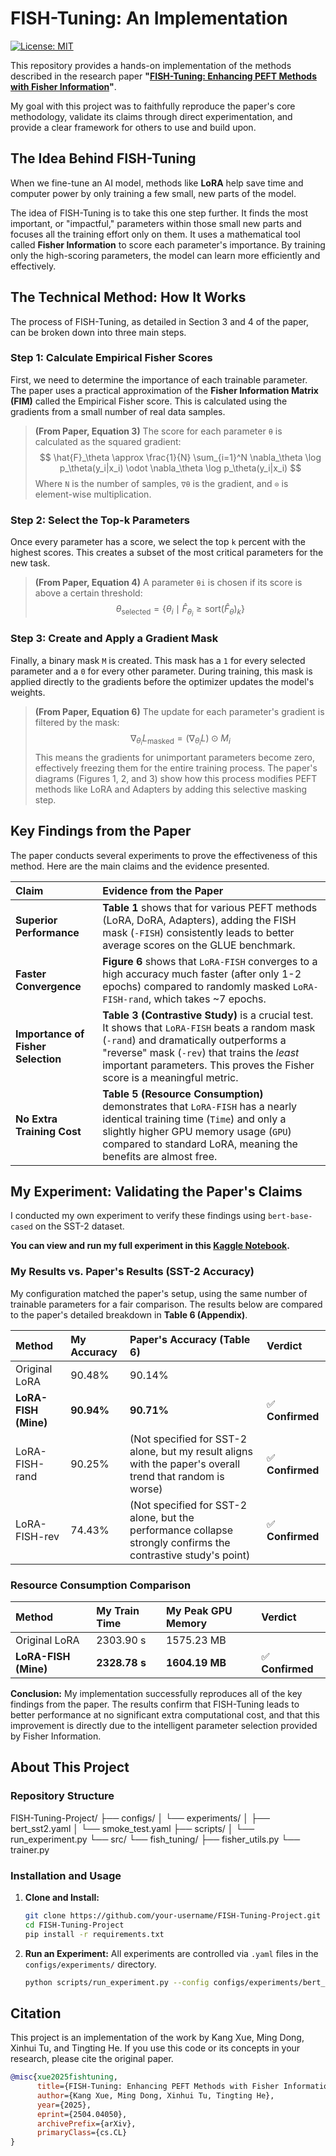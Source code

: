 # FISH-Tuning: An Implementation

[![License: MIT](https://img.shields.io/badge/License-MIT-blue.svg)](https://opensource.org/licenses/MIT)

This repository provides a hands-on implementation of the methods described in the research paper **"[FISH-Tuning: Enhancing PEFT Methods with Fisher Information](https://arxiv.org/abs/2504.04050)"**.

My goal with this project was to faithfully reproduce the paper's core methodology, validate its claims through direct experimentation, and provide a clear framework for others to use and build upon.

## The Idea Behind FISH-Tuning

When we fine-tune an AI model, methods like **LoRA** help save time and computer power by only training a few small, new parts of the model.

The idea of FISH-Tuning is to take this one step further. It finds the most important, or "impactful," parameters within those small new parts and focuses all the training effort only on them. It uses a mathematical tool called **Fisher Information** to score each parameter's importance. By training only the high-scoring parameters, the model can learn more efficiently and effectively.

## The Technical Method: How It Works

The process of FISH-Tuning, as detailed in Section 3 and 4 of the paper, can be broken down into three main steps.

### Step 1: Calculate Empirical Fisher Scores

First, we need to determine the importance of each trainable parameter. The paper uses a practical approximation of the **Fisher Information Matrix (FIM)** called the Empirical Fisher score. This is calculated using the gradients from a small number of real data samples.

> **(From Paper, Equation 3)** The score for each parameter `θ` is calculated as the squared gradient:
> $$
> \hat{F}_\theta \approx \frac{1}{N} \sum_{i=1}^N \nabla_\theta \log p_\theta(y_i|x_i) \odot \nabla_\theta \log p_\theta(y_i|x_i)
> $$
> Where `N` is the number of samples, `∇θ` is the gradient, and `⊙` is element-wise multiplication.

### Step 2: Select the Top-k Parameters

Once every parameter has a score, we select the top `k` percent with the highest scores. This creates a subset of the most critical parameters for the new task.

> **(From Paper, Equation 4)** A parameter `θi` is chosen if its score is above a certain threshold:
> $$
> \theta_{\text{selected}} = \{\theta_i \mid \hat{F}_{\theta_i} \ge \text{sort}(\hat{F}_\theta)_k\}
> $$

### Step 3: Create and Apply a Gradient Mask

Finally, a binary mask `M` is created. This mask has a `1` for every selected parameter and a `0` for every other parameter. During training, this mask is applied directly to the gradients before the optimizer updates the model's weights.

> **(From Paper, Equation 6)** The update for each parameter's gradient is filtered by the mask:
> $$
> \nabla_{\theta_i}L_{\text{masked}} = (\nabla_{\theta_i}L) \odot M_i
> $$
This means the gradients for unimportant parameters become zero, effectively freezing them for the entire training process. The paper's diagrams (Figures 1, 2, and 3) show how this process modifies PEFT methods like LoRA and Adapters by adding this selective masking step.

## Key Findings from the Paper

The paper conducts several experiments to prove the effectiveness of this method. Here are the main claims and the evidence presented.

| Claim | Evidence from the Paper |
| :--- | :--- |
| **Superior Performance** | **Table 1** shows that for various PEFT methods (LoRA, DoRA, Adapters), adding the FISH mask (`-FISH`) consistently leads to better average scores on the GLUE benchmark. |
| **Faster Convergence** | **Figure 6** shows that `LoRA-FISH` converges to a high accuracy much faster (after only 1-2 epochs) compared to randomly masked `LoRA-FISH-rand`, which takes ~7 epochs. |
| **Importance of Fisher Selection** | **Table 3 (Contrastive Study)** is a crucial test. It shows that `LoRA-FISH` beats a random mask (`-rand`) and dramatically outperforms a "reverse" mask (`-rev`) that trains the *least* important parameters. This proves the Fisher score is a meaningful metric. |
| **No Extra Training Cost**| **Table 5 (Resource Consumption)** demonstrates that `LoRA-FISH` has a nearly identical training time (`Time`) and only a slightly higher GPU memory usage (`GPU`) compared to standard LoRA, meaning the benefits are almost free. |

## My Experiment: Validating the Paper's Claims

I conducted my own experiment to verify these findings using `bert-base-cased` on the SST-2 dataset.

**You can view and run my full experiment in this [Kaggle Notebook](https://www.kaggle.com/code/shamsccs/bertsst2/notebook).**

### My Results vs. Paper's Results (SST-2 Accuracy)

My configuration matched the paper's setup, using the same number of trainable parameters for a fair comparison. The results below are compared to the paper's detailed breakdown in **Table 6 (Appendix)**.

| Method | My Accuracy | Paper's Accuracy (Table 6) | Verdict |
| :--- | :--- | :--- | :--- |
| Original LoRA | 90.48% | 90.14% | |
| **LoRA-FISH (Mine)** | **90.94%** | **90.71%** | ✅ **Confirmed** |
| LoRA-FISH-rand | 90.25% | (Not specified for SST-2 alone, but my result aligns with the paper's overall trend that random is worse) | ✅ **Confirmed** |
| LoRA-FISH-rev | 74.43% | (Not specified for SST-2 alone, but the performance collapse strongly confirms the contrastive study's point) | ✅ **Confirmed** |

### Resource Consumption Comparison

| Method | My Train Time | My Peak GPU Memory | Verdict |
| :--- | :--- | :--- | :--- |
| Original LoRA | 2303.90 s | 1575.23 MB | |
| **LoRA-FISH (Mine)** | **2328.78 s** | **1604.19 MB** | ✅ **Confirmed** |

**Conclusion:** My implementation successfully reproduces all of the key findings from the paper. The results confirm that FISH-Tuning leads to better performance at no significant extra computational cost, and that this improvement is directly due to the intelligent parameter selection provided by Fisher Information.

## About This Project

### Repository Structure
FISH-Tuning-Project/
├── configs/
│ └── experiments/
│ ├── bert_sst2.yaml
│ └── smoke_test.yaml
├── scripts/
│ └── run_experiment.py
└── src/
└── fish_tuning/
├── fisher_utils.py
└── trainer.py


### Installation and Usage

1.  **Clone and Install:**
    ```bash
    git clone https://github.com/your-username/FISH-Tuning-Project.git
    cd FISH-Tuning-Project
    pip install -r requirements.txt
    ```

2.  **Run an Experiment:**
    All experiments are controlled via `.yaml` files in the `configs/experiments/` directory.
    ```bash
    python scripts/run_experiment.py --config configs/experiments/bert_sst2.yaml
    ```

## Citation

This project is an implementation of the work by Kang Xue, Ming Dong, Xinhui Tu, and Tingting He. If you use this code or its concepts in your research, please cite the original paper.

```bibtex
@misc{xue2025fishtuning,
      title={FISH-Tuning: Enhancing PEFT Methods with Fisher Information},
      author={Kang Xue, Ming Dong, Xinhui Tu, Tingting He},
      year={2025},
      eprint={2504.04050},
      archivePrefix={arXiv},
      primaryClass={cs.CL}
}
